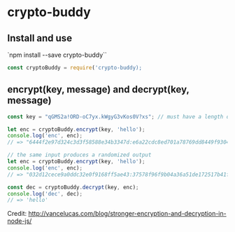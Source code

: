 # crypto-buddy

## Install and use

`npm install --save crypto-buddy``

```javascript
const cryptoBuddy = require('crypto-buddy);
```

## encrypt(key, message) and decrypt(key, message)

```javascript
const key = "qGMS2a!ORD-oC7yx.kWgyG3vKos0V?xs"; // must have a length of 32

let enc = cryptoBuddy.encrypt(key, 'hello');
console.log('enc', enc);
// => "6444f2e97d324c3d3f58588e34b3347d:e6a22cdc8ed701a78769dd8449f9304d"

// the same input produces a randomized output
let enc = cryptoBuddy.encrypt(key, 'hello');
console.log('enc', enc);
// => "032d12cece9a0ddc32e0f9168ff5ae43:37578f96f9b04a36a51de172517b41f4"

const dec = cryptoBuddy.decrypt(key, enc);
console.log('dec', dec);
// => 'hello'
```

Credit: http://vancelucas.com/blog/stronger-encryption-and-decryption-in-node-js/
